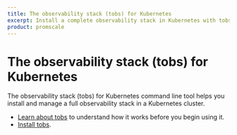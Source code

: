 ```yaml
---
title: The observability stack (tobs) for Kubernetes
excerpt: Install a complete observability stack in Kubernetes with tobs
product: promscale
---
```


# The observability stack (tobs) for Kubernetes
The observability stack (tobs) for Kubernetes command line tool helps you
install and manage a full observability stack in a Kubernetes cluster.

*   [Learn about tobs][about-tobs] to understand how it works before you begin
    using it.
*   [Install tobs][tobs-install].


[about-tobs]: /promscale/:currentVersion:/tobs/about/
[tobs-install]: /promscale/:currentVersion:/tobs/tobs/

